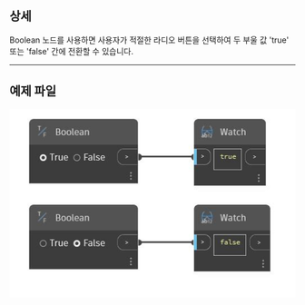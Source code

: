 ## 상세
Boolean 노드를 사용하면 사용자가 적절한 라디오 버튼을 선택하여 두 부울 값 'true' 또는 'false' 간에 전환할 수 있습니다.
___
## 예제 파일

![Boolean](./CoreNodeModels.Input.BoolSelector_img.jpg)

